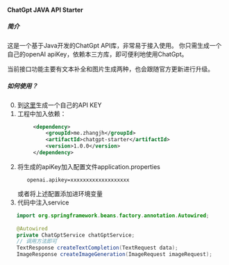 #### ChatGpt JAVA API Starter
##### 简介
这是一个基于Java开发的ChatGpt API库，非常易于接入使用。
你只需生成一个自己的openAI apiKey，依赖本三方库，即可便利地使用ChatGpt。

当前接口功能主要有文本补全和图片生成两种，也会跟随官方更新进行升级。

##### 如何使用？
0. 到[这里](https://beta.openai.com/docs/quickstart/build-your-application)生成一个自己的API KEY
1. 工程中加入依赖：
   ```xml
        <dependency>
            <groupId>me.zhangjh</groupId>
            <artifactId>chatgpt-starter</artifactId>
            <version>1.0.0</version>
        </dependency>
    ```
2. 将生成的apiKey加入配置文件application.properties
   ```properties
      openai.apikey=xxxxxxxxxxxxxxxxxxx
   ```
   或者将上述配置添加进环境变量
3. 代码中注入service

```java
   import org.springframework.beans.factory.annotation.Autowired;
   
   @Autowired
   private ChatGptService chatGptService;
   // 调用方法即可
   TextResponse createTextCompletion(TextRequest data);
   ImageResponse createImageGeneration(ImageRequest imageRequest);
```